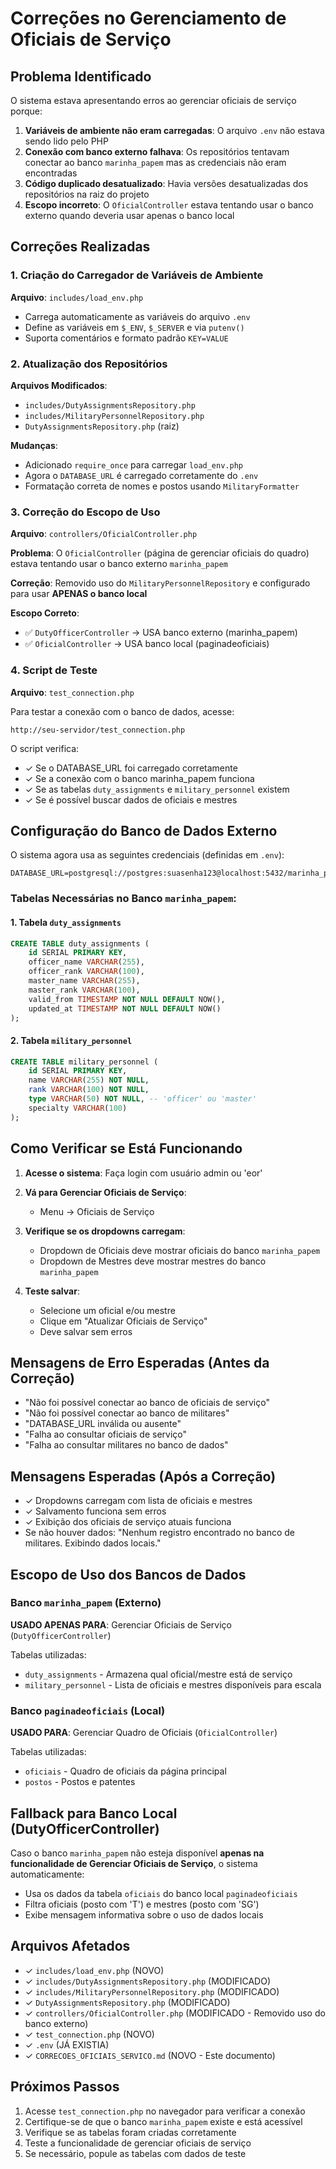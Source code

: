 # Correções no Gerenciamento de Oficiais de Serviço

## Problema Identificado

O sistema estava apresentando erros ao gerenciar oficiais de serviço porque:

1. **Variáveis de ambiente não eram carregadas**: O arquivo `.env` não estava sendo lido pelo PHP
2. **Conexão com banco externo falhava**: Os repositórios tentavam conectar ao banco `marinha_papem` mas as credenciais não eram encontradas
3. **Código duplicado desatualizado**: Havia versões desatualizadas dos repositórios na raiz do projeto
4. **Escopo incorreto**: O `OficialController` estava tentando usar o banco externo quando deveria usar apenas o banco local

## Correções Realizadas

### 1. Criação do Carregador de Variáveis de Ambiente
**Arquivo**: `includes/load_env.php`

- Carrega automaticamente as variáveis do arquivo `.env`
- Define as variáveis em `$_ENV`, `$_SERVER` e via `putenv()`
- Suporta comentários e formato padrão `KEY=VALUE`

### 2. Atualização dos Repositórios

**Arquivos Modificados**:
- `includes/DutyAssignmentsRepository.php`
- `includes/MilitaryPersonnelRepository.php`
- `DutyAssignmentsRepository.php` (raiz)

**Mudanças**:
- Adicionado `require_once` para carregar `load_env.php`
- Agora o `DATABASE_URL` é carregado corretamente do `.env`
- Formatação correta de nomes e postos usando `MilitaryFormatter`

### 3. Correção do Escopo de Uso

**Arquivo**: `controllers/OficialController.php`

**Problema**: O `OficialController` (página de gerenciar oficiais do quadro) estava tentando usar o banco externo `marinha_papem`

**Correção**: Removido uso do `MilitaryPersonnelRepository` e configurado para usar **APENAS o banco local**

**Escopo Correto**:
- ✅ `DutyOfficerController` → USA banco externo (marinha_papem)
- ✅ `OficialController` → USA banco local (paginadeoficiais)

### 4. Script de Teste

**Arquivo**: `test_connection.php`

Para testar a conexão com o banco de dados, acesse:
```
http://seu-servidor/test_connection.php
```

O script verifica:
- ✓ Se o DATABASE_URL foi carregado corretamente
- ✓ Se a conexão com o banco marinha_papem funciona
- ✓ Se as tabelas `duty_assignments` e `military_personnel` existem
- ✓ Se é possível buscar dados de oficiais e mestres

## Configuração do Banco de Dados Externo

O sistema agora usa as seguintes credenciais (definidas em `.env`):

```
DATABASE_URL=postgresql://postgres:suasenha123@localhost:5432/marinha_papem
```

### Tabelas Necessárias no Banco `marinha_papem`:

#### 1. Tabela `duty_assignments`
```sql
CREATE TABLE duty_assignments (
    id SERIAL PRIMARY KEY,
    officer_name VARCHAR(255),
    officer_rank VARCHAR(100),
    master_name VARCHAR(255),
    master_rank VARCHAR(100),
    valid_from TIMESTAMP NOT NULL DEFAULT NOW(),
    updated_at TIMESTAMP NOT NULL DEFAULT NOW()
);
```

#### 2. Tabela `military_personnel`
```sql
CREATE TABLE military_personnel (
    id SERIAL PRIMARY KEY,
    name VARCHAR(255) NOT NULL,
    rank VARCHAR(100) NOT NULL,
    type VARCHAR(50) NOT NULL, -- 'officer' ou 'master'
    specialty VARCHAR(100)
);
```

## Como Verificar se Está Funcionando

1. **Acesse o sistema**: Faça login com usuário admin ou 'eor'

2. **Vá para Gerenciar Oficiais de Serviço**:
   - Menu → Oficiais de Serviço

3. **Verifique se os dropdowns carregam**:
   - Dropdown de Oficiais deve mostrar oficiais do banco `marinha_papem`
   - Dropdown de Mestres deve mostrar mestres do banco `marinha_papem`

4. **Teste salvar**:
   - Selecione um oficial e/ou mestre
   - Clique em "Atualizar Oficiais de Serviço"
   - Deve salvar sem erros

## Mensagens de Erro Esperadas (Antes da Correção)

- "Não foi possível conectar ao banco de oficiais de serviço"
- "Não foi possível conectar ao banco de militares"
- "DATABASE_URL inválida ou ausente"
- "Falha ao consultar oficiais de serviço"
- "Falha ao consultar militares no banco de dados"

## Mensagens Esperadas (Após a Correção)

- ✓ Dropdowns carregam com lista de oficiais e mestres
- ✓ Salvamento funciona sem erros
- ✓ Exibição dos oficiais de serviço atuais funciona
- Se não houver dados: "Nenhum registro encontrado no banco de militares. Exibindo dados locais."

## Escopo de Uso dos Bancos de Dados

### Banco `marinha_papem` (Externo)
**USADO APENAS PARA**: Gerenciar Oficiais de Serviço (`DutyOfficerController`)

Tabelas utilizadas:
- `duty_assignments` - Armazena qual oficial/mestre está de serviço
- `military_personnel` - Lista de oficiais e mestres disponíveis para escala

### Banco `paginadeoficiais` (Local)
**USADO PARA**: Gerenciar Quadro de Oficiais (`OficialController`)

Tabelas utilizadas:
- `oficiais` - Quadro de oficiais da página principal
- `postos` - Postos e patentes

## Fallback para Banco Local (DutyOfficerController)

Caso o banco `marinha_papem` não esteja disponível **apenas na funcionalidade de Gerenciar Oficiais de Serviço**, o sistema automaticamente:
- Usa os dados da tabela `oficiais` do banco local `paginadeoficiais`
- Filtra oficiais (posto com 'T') e mestres (posto com 'SG')
- Exibe mensagem informativa sobre o uso de dados locais

## Arquivos Afetados

- ✓ `includes/load_env.php` (NOVO)
- ✓ `includes/DutyAssignmentsRepository.php` (MODIFICADO)
- ✓ `includes/MilitaryPersonnelRepository.php` (MODIFICADO)
- ✓ `DutyAssignmentsRepository.php` (MODIFICADO)
- ✓ `controllers/OficialController.php` (MODIFICADO - Removido uso do banco externo)
- ✓ `test_connection.php` (NOVO)
- ✓ `.env` (JÁ EXISTIA)
- ✓ `CORRECOES_OFICIAIS_SERVICO.md` (NOVO - Este documento)

## Próximos Passos

1. Acesse `test_connection.php` no navegador para verificar a conexão
2. Certifique-se de que o banco `marinha_papem` existe e está acessível
3. Verifique se as tabelas foram criadas corretamente
4. Teste a funcionalidade de gerenciar oficiais de serviço
5. Se necessário, popule as tabelas com dados de teste
